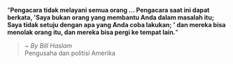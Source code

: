 "**Pengacara tidak melayani semua orang ... Pengacara saat ini dapat berkata, 'Saya bukan orang yang membantu Anda dalam masalah itu; Saya tidak setuju dengan apa yang Anda coba lakukan; ' dan mereka bisa menolak orang itu, dan mereka bisa pergi ke tempat lain.**"

> ~ _By Bill Haslam_  
Pengusaha dan politisi Amerika
